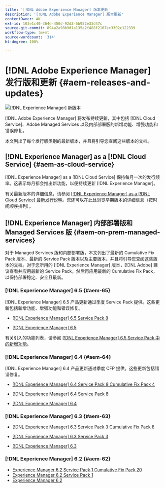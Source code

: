 ```yaml
---
title: '[!DNL Adobe Experience Manager] 版本更新'
description: '[!DNL Adobe Experience Manager] 版本更新'
contentOwner: AK
exl-id: 103e1c40-364e-450d-92d3-6b952e33d47c
source-git-commit: 894a2a98b9d1a135a2f488f2167ec3302c122339
workflow-type: tm+mt
source-wordcount: '314'
ht-degree: 100%

---
```


# [!DNL Adobe Experience Manager] 发行版和更新 {#aem-releases-and-updates}

![[!DNL Experience Manager] 新版本](assets/new-aem-releases1.jpeg)

[!DNL Adobe Experience Manager] 将发布持续更新，其中包括 [!DNL Cloud Service]、Adobe Managed Services 以及内部部署版的新增功能、增强功能和错误修复。

本文列出了每个发行版类别的最新版本，并且将引导您查阅这些版本的文档。

## [!DNL Experience Manager] as a [!DNL Cloud Service] {#aem-as-cloud-service}

[!DNL Experience Manager] as a [!DNL Cloud Service] 保持每月一次的发行频率。这表示每月都会推出新功能，以便持续更新 [!DNL Experience Manager]。

有关最新版本的详细信息，请参阅 [ [!DNL Experience Manager] as a [!DNL Cloud Service] 最新发行说明](https://experienceleague.adobe.com/docs/experience-manager-cloud-service/release-notes/release-notes/release-notes-current.html?lang=zh-Hans)。您还可以在此处浏览早期版本的详细信息（按时间顺序排列）。

## [!DNL Experience Manager] 内部部署版和 Managed Services 版 {#aem-on-prem-managed-services}

对于 Managed Services 版和内部部署版，本文列出了最新的 Cumulative Fix Pack 版本、最新的 Service Pack 版本以及主要版本，并且将引导您查阅这些版本的文档。对于您所用的 [!DNL Experience Manager] 版本，[!DNL Adobe] 建议查看并应用最新的 Service Pack，然后再应用最新的 Cumulative Fix Pack，以保持部署稳定、安全且最新。

### [!DNL Experience Manager] 6.5 {#aem-65}

[!DNL Experience Manager] 6.5 产品更新通过季度 Service Pack 提供。这些更新包括新增功能、增强功能和错误修复。

* [[!DNL Experience Manager] 6.5 Service Pack 8](https://experienceleague.adobe.com/docs/experience-manager-65/release-notes/service-pack/sp-release-notes.html?lang=zh-Hans)

* [[!DNL Experience Manager]  6.5](https://experienceleague.adobe.com/docs/experience-manager-65/release-notes/release-notes.html?lang=zh-Hans)

有关引入的功能列表，请参阅 [ [!DNL Experience Manager]  6.5 Service Pack 中的新增功能](https://experienceleague.adobe.com/docs/experience-manager-65/release-notes/service-pack/new-features-latest-service-pack.html?lang=zh-Hans)。

### [!DNL Experience Manager] 6.4 {#aem-64}

[!DNL Experience Manager] 6.4 产品更新通过季度 CFP 提供。这些更新包括错误修复。

* [[!DNL Experience Manager] 6.4 Service Pack 8 Cumulative Fix Pack 4](https://experienceleague.adobe.com/docs/experience-manager-64/release-notes/cfp-release-notes.html?lang=zh-Hans)

* [[!DNL Experience Manager]  6.4 Service Pack 8](https://experienceleague.adobe.com/docs/experience-manager-64/release-notes/sp-release-notes.html?lang=zh-Hans)

* [[!DNL Experience Manager]  6.4](https://experienceleague.adobe.com/docs/experience-manager-64/release-notes/release-notes.html?lang=zh-Hans)

### [!DNL Experience Manager] 6.3 {#aem-63}

* [[!DNL Experience Manager]  6.3 Service Pack 3 Cumulative Fix Pack 8](https://experienceleague.adobe.com/docs/experience-manager-release-information/aem-release-updates/previous-updates/release-notes-aem-6-3-cumulative-fix-pack.html?lang=zh-Hans)

* [[!DNL Experience Manager]  6.3 Service Pack 3](https://helpx.adobe.com/cn/experience-manager/6-3/release-notes/sp3-release-notes.html)

* [[!DNL Experience Manager]  6.3](https://helpx.adobe.com/cn/experience-manager/6-3/release-notes.html)

### [!DNL Experience Manager] 6.2 {#aem-62}

<!-- TBD: This content will soon be archived and new links can move to aem-previous-versions.md article. See status in UGP-1894.
-->

* [Experience Manager 6.2 Service Pack 1 Cumulative Fix Pack 20](https://helpx.adobe.com/cn/experience-manager/release-notes--aem-6-2-cumulative-fix-pack.html)
* [Experience Manager 6.2 Service Pack 1](https://helpx.adobe.com/cn/experience-manager/6-2/release-notes/sp1.html)
* [Experience Manager 6.2](https://helpx.adobe.com/cn/experience-manager/6-2/release-notes.html)
